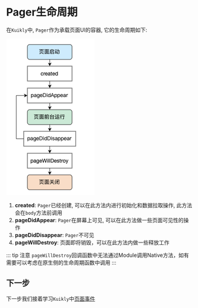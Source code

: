 # Pager生命周期

在``Kuikly``中, ``Pager``作为承载页面UI的容器, 它的生命周期如下:

![Pager生命周期](./img/pager_lifecycle.png)

1. **created**: ``Pager``已经创建, 可以在此方法内进行初始化和数据拉取操作, 此方法会在``body``方法前调用
2. **pageDidAppear**: ``Pager``在屏幕上可见, 可以在此方法做一些页面可见性的操作
3. **pageDidDisappear**: ``Pager``不可见
4. **pageWillDestroy**: 页面即将销毁，可以在此方法内做一些释放工作

::: tip 注意
`pageWillDestroy`回调函数中无法通过Module调用Native方法，如有需要可以考虑在原生侧的生命周期函数中调用
:::

## 下一步

下一步我们接着学习``Kuikly``中[页面事件](pager-event.md)